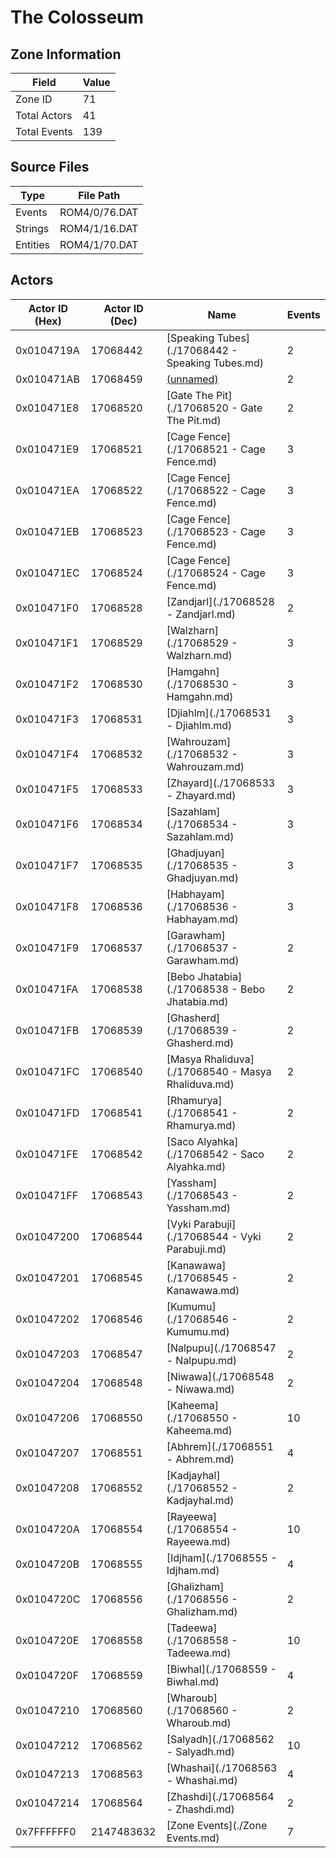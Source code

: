 # The Colosseum

## Zone Information

| Field        |   Value |
|--------------|---------|
| Zone ID      |      71 |
| Total Actors |      41 |
| Total Events |     139 |

## Source Files

| Type     | File Path     |
|----------|---------------|
| Events   | ROM4/0/76.DAT |
| Strings  | ROM4/1/16.DAT |
| Entities | ROM4/1/70.DAT |

## Actors

| Actor ID (Hex)   |   Actor ID (Dec) | Name                                               |   Events |
|------------------|------------------|----------------------------------------------------|----------|
| 0x0104719A       |         17068442 | [Speaking Tubes](./17068442 - Speaking Tubes.md)   |        2 |
| 0x010471AB       |         17068459 | [(unnamed)](./17068459.md)                         |        2 |
| 0x010471E8       |         17068520 | [Gate The Pit](./17068520 - Gate The Pit.md)       |        2 |
| 0x010471E9       |         17068521 | [Cage Fence](./17068521 - Cage Fence.md)           |        3 |
| 0x010471EA       |         17068522 | [Cage Fence](./17068522 - Cage Fence.md)           |        3 |
| 0x010471EB       |         17068523 | [Cage Fence](./17068523 - Cage Fence.md)           |        3 |
| 0x010471EC       |         17068524 | [Cage Fence](./17068524 - Cage Fence.md)           |        3 |
| 0x010471F0       |         17068528 | [Zandjarl](./17068528 - Zandjarl.md)               |        2 |
| 0x010471F1       |         17068529 | [Walzharn](./17068529 - Walzharn.md)               |        3 |
| 0x010471F2       |         17068530 | [Hamgahn](./17068530 - Hamgahn.md)                 |        3 |
| 0x010471F3       |         17068531 | [Djiahlm](./17068531 - Djiahlm.md)                 |        3 |
| 0x010471F4       |         17068532 | [Wahrouzam](./17068532 - Wahrouzam.md)             |        3 |
| 0x010471F5       |         17068533 | [Zhayard](./17068533 - Zhayard.md)                 |        3 |
| 0x010471F6       |         17068534 | [Sazahlam](./17068534 - Sazahlam.md)               |        3 |
| 0x010471F7       |         17068535 | [Ghadjuyan](./17068535 - Ghadjuyan.md)             |        3 |
| 0x010471F8       |         17068536 | [Habhayam](./17068536 - Habhayam.md)               |        3 |
| 0x010471F9       |         17068537 | [Garawham](./17068537 - Garawham.md)               |        2 |
| 0x010471FA       |         17068538 | [Bebo Jhatabia](./17068538 - Bebo Jhatabia.md)     |        2 |
| 0x010471FB       |         17068539 | [Ghasherd](./17068539 - Ghasherd.md)               |        2 |
| 0x010471FC       |         17068540 | [Masya Rhaliduva](./17068540 - Masya Rhaliduva.md) |        2 |
| 0x010471FD       |         17068541 | [Rhamurya](./17068541 - Rhamurya.md)               |        2 |
| 0x010471FE       |         17068542 | [Saco Alyahka](./17068542 - Saco Alyahka.md)       |        2 |
| 0x010471FF       |         17068543 | [Yassham](./17068543 - Yassham.md)                 |        2 |
| 0x01047200       |         17068544 | [Vyki Parabuji](./17068544 - Vyki Parabuji.md)     |        2 |
| 0x01047201       |         17068545 | [Kanawawa](./17068545 - Kanawawa.md)               |        2 |
| 0x01047202       |         17068546 | [Kumumu](./17068546 - Kumumu.md)                   |        2 |
| 0x01047203       |         17068547 | [Nalpupu](./17068547 - Nalpupu.md)                 |        2 |
| 0x01047204       |         17068548 | [Niwawa](./17068548 - Niwawa.md)                   |        2 |
| 0x01047206       |         17068550 | [Kaheema](./17068550 - Kaheema.md)                 |       10 |
| 0x01047207       |         17068551 | [Abhrem](./17068551 - Abhrem.md)                   |        4 |
| 0x01047208       |         17068552 | [Kadjayhal](./17068552 - Kadjayhal.md)             |        2 |
| 0x0104720A       |         17068554 | [Rayeewa](./17068554 - Rayeewa.md)                 |       10 |
| 0x0104720B       |         17068555 | [Idjham](./17068555 - Idjham.md)                   |        4 |
| 0x0104720C       |         17068556 | [Ghalizham](./17068556 - Ghalizham.md)             |        2 |
| 0x0104720E       |         17068558 | [Tadeewa](./17068558 - Tadeewa.md)                 |       10 |
| 0x0104720F       |         17068559 | [Biwhal](./17068559 - Biwhal.md)                   |        4 |
| 0x01047210       |         17068560 | [Wharoub](./17068560 - Wharoub.md)                 |        2 |
| 0x01047212       |         17068562 | [Salyadh](./17068562 - Salyadh.md)                 |       10 |
| 0x01047213       |         17068563 | [Whashai](./17068563 - Whashai.md)                 |        4 |
| 0x01047214       |         17068564 | [Zhashdi](./17068564 - Zhashdi.md)                 |        2 |
| 0x7FFFFFF0       |       2147483632 | [Zone Events](./Zone Events.md)                    |        7 |
